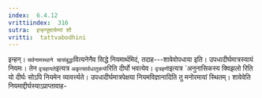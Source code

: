 ```yaml
---
index:  6.4.12
vrittiindex:  316
sutra:  इन्हन्पूषार्यम्णां शौ
vritti:  tattvabodhini 
---
```


इन्हन्। `सर्वनामस्थाने चासंबुद्धा`वित्यनेनैव सिद्धे नियमार्थमिदं, तदाह---शावेवोपधाया इति। उपधादीर्घमात्रस्यायं नियमः। तेन `वृत्रहायते`इत्यत्र `अकृत्सार्वधातुकयो`रिति दीर्घो भवत्येव। `वृत्रहणी`इत्यत्र `अनुनासिकस्य क्विझलो रिति यो दीर्घः सोऽपि नियमेन व्यावर्त्त्यते। उपधादीर्घमात्रपेक्षया नियमविज्ञानादिति तु मनोरमायां स्थितम्। शावेवेति नियमाद्दीर्घस्याऽप्राप्तावाह-

